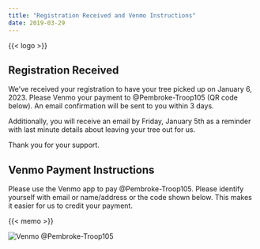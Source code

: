 ```yaml
---
title: "Registration Received and Venmo Instructions"
date: 2019-03-29
---
```


{{< logo >}}

## Registration Received

We've received your registration to have your tree picked up on January 6, 2023.
Please Venmo your payment to @Pembroke-Troop105 (QR code below). An email
confirmation will be sent to you within 3 days.

Additionally, you will receive an email by Friday, January 5th as a reminder
with last minute details about leaving your tree out for us.

Thank you for your support.

## Venmo Payment Instructions

Please use the Venmo app to pay @Pembroke-Troop105. Please identify yourself with email or name/address or the code shown below. This makes it easier for us to credit your payment.

{{< memo >}}

![Venmo @Pembroke-Troop105](../qr-troop-venmo.png)
